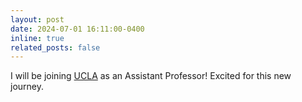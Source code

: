 ```yaml
---
layout: post
date: 2024-07-01 16:11:00-0400
inline: true
related_posts: false
---
```


I will be joining <a href="https://comm.ucla.edu/people/faculty/professors/">UCLA</a> as an Assistant Professor! Excited for this new journey.